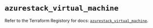 # `azurestack_virtual_machine`

Refer to the Terraform Registory for docs: [`azurestack_virtual_machine`](https://www.terraform.io/docs/providers/azurestack/r/virtual_machine).
